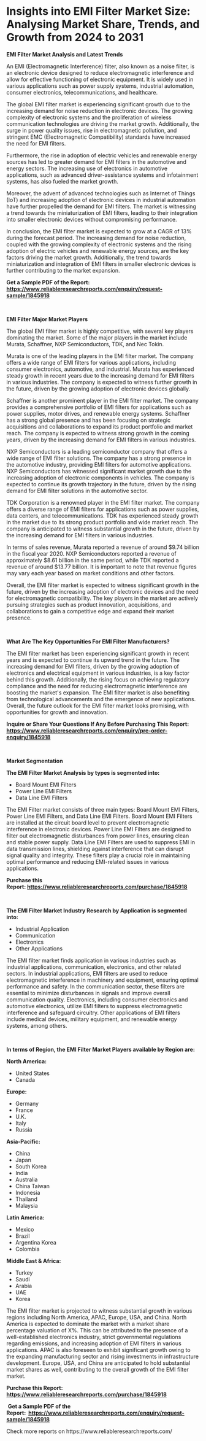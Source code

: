 <p><h1>Insights into EMI Filter Market Size: Analysing Market Share, Trends, and Growth from 2024 to 2031</h1></p><p><strong>EMI Filter Market Analysis and Latest Trends</strong></p>
<p><p>An EMI (Electromagnetic Interference) filter, also known as a noise filter, is an electronic device designed to reduce electromagnetic interference and allow for effective functioning of electronic equipment. It is widely used in various applications such as power supply systems, industrial automation, consumer electronics, telecommunications, and healthcare.</p><p>The global EMI filter market is experiencing significant growth due to the increasing demand for noise reduction in electronic devices. The growing complexity of electronic systems and the proliferation of wireless communication technologies are driving the market growth. Additionally, the surge in power quality issues, rise in electromagnetic pollution, and stringent EMC (Electromagnetic Compatibility) standards have increased the need for EMI filters.</p><p>Furthermore, the rise in adoption of electric vehicles and renewable energy sources has led to greater demand for EMI filters in the automotive and energy sectors. The increasing use of electronics in automotive applications, such as advanced driver-assistance systems and infotainment systems, has also fueled the market growth.</p><p>Moreover, the advent of advanced technologies such as Internet of Things (IoT) and increasing adoption of electronic devices in industrial automation have further propelled the demand for EMI filters. The market is witnessing a trend towards the miniaturization of EMI filters, leading to their integration into smaller electronic devices without compromising performance.</p><p>In conclusion, the EMI filter market is expected to grow at a CAGR of 13% during the forecast period. The increasing demand for noise reduction, coupled with the growing complexity of electronic systems and the rising adoption of electric vehicles and renewable energy sources, are the key factors driving the market growth. Additionally, the trend towards miniaturization and integration of EMI filters in smaller electronic devices is further contributing to the market expansion.</p></p>
<p><strong>Get a Sample PDF of the Report:&nbsp; <a href="https://www.reliableresearchreports.com/enquiry/request-sample/1845918">https://www.reliableresearchreports.com/enquiry/request-sample/1845918</a></strong></p>
<p>&nbsp;</p>
<p><strong>EMI Filter Major Market Players</strong></p>
<p><p>The global EMI filter market is highly competitive, with several key players dominating the market. Some of the major players in the market include Murata, Schaffner, NXP Semiconductors, TDK, and Nec Tokin.</p><p>Murata is one of the leading players in the EMI filter market. The company offers a wide range of EMI filters for various applications, including consumer electronics, automotive, and industrial. Murata has experienced steady growth in recent years due to the increasing demand for EMI filters in various industries. The company is expected to witness further growth in the future, driven by the growing adoption of electronic devices globally.</p><p>Schaffner is another prominent player in the EMI filter market. The company provides a comprehensive portfolio of EMI filters for applications such as power supplies, motor drives, and renewable energy systems. Schaffner has a strong global presence and has been focusing on strategic acquisitions and collaborations to expand its product portfolio and market reach. The company is expected to witness strong growth in the coming years, driven by the increasing demand for EMI filters in various industries.</p><p>NXP Semiconductors is a leading semiconductor company that offers a wide range of EMI filter solutions. The company has a strong presence in the automotive industry, providing EMI filters for automotive applications. NXP Semiconductors has witnessed significant market growth due to the increasing adoption of electronic components in vehicles. The company is expected to continue its growth trajectory in the future, driven by the rising demand for EMI filter solutions in the automotive sector.</p><p>TDK Corporation is a renowned player in the EMI filter market. The company offers a diverse range of EMI filters for applications such as power supplies, data centers, and telecommunications. TDK has experienced steady growth in the market due to its strong product portfolio and wide market reach. The company is anticipated to witness substantial growth in the future, driven by the increasing demand for EMI filters in various industries.</p><p>In terms of sales revenue, Murata reported a revenue of around $9.74 billion in the fiscal year 2020. NXP Semiconductors reported a revenue of approximately $8.61 billion in the same period, while TDK reported a revenue of around $13.77 billion. It is important to note that revenue figures may vary each year based on market conditions and other factors.</p><p>Overall, the EMI filter market is expected to witness significant growth in the future, driven by the increasing adoption of electronic devices and the need for electromagnetic compatibility. The key players in the market are actively pursuing strategies such as product innovation, acquisitions, and collaborations to gain a competitive edge and expand their market presence.</p></p>
<p>&nbsp;</p>
<p><strong>What Are The Key Opportunities For EMI Filter Manufacturers?</strong></p>
<p><p>The EMI filter market has been experiencing significant growth in recent years and is expected to continue its upward trend in the future. The increasing demand for EMI filters, driven by the growing adoption of electronics and electrical equipment in various industries, is a key factor behind this growth. Additionally, the rising focus on achieving regulatory compliance and the need for reducing electromagnetic interference are boosting the market's expansion. The EMI filter market is also benefiting from technological advancements and the emergence of new applications. Overall, the future outlook for the EMI filter market looks promising, with opportunities for growth and innovation.</p></p>
<p><strong>Inquire or Share Your Questions If Any Before Purchasing This Report: <a href="https://www.reliableresearchreports.com/enquiry/pre-order-enquiry/1845918">https://www.reliableresearchreports.com/enquiry/pre-order-enquiry/1845918</a></strong></p>
<p>&nbsp;</p>
<p><strong>Market Segmentation</strong></p>
<p><strong>The EMI Filter Market Analysis by types is segmented into:</strong></p>
<p><ul><li>Board Mount EMI Filters</li><li>Power Line EMI Filters</li><li>Data Line EMI Filters</li></ul></p>
<p><p>The EMI Filter market consists of three main types: Board Mount EMI Filters, Power Line EMI Filters, and Data Line EMI Filters. Board Mount EMI Filters are installed at the circuit board level to prevent electromagnetic interference in electronic devices. Power Line EMI Filters are designed to filter out electromagnetic disturbances from power lines, ensuring clean and stable power supply. Data Line EMI Filters are used to suppress EMI in data transmission lines, shielding against interference that can disrupt signal quality and integrity. These filters play a crucial role in maintaining optimal performance and reducing EMI-related issues in various applications.</p></p>
<p><strong>Purchase this Report:&nbsp;<a href="https://www.reliableresearchreports.com/purchase/1845918">https://www.reliableresearchreports.com/purchase/1845918</a></strong></p>
<p>&nbsp;</p>
<p><strong>The EMI Filter Market Industry Research by Application is segmented into:</strong></p>
<p><ul><li>Industrial Application</li><li>Communication</li><li>Electronics</li><li>Other Applications</li></ul></p>
<p><p>The EMI filter market finds application in various industries such as industrial applications, communication, electronics, and other related sectors. In industrial applications, EMI filters are used to reduce electromagnetic interference in machinery and equipment, ensuring optimal performance and safety. In the communication sector, these filters are essential to minimize disturbances in signals and improve overall communication quality. Electronics, including consumer electronics and automotive electronics, utilize EMI filters to suppress electromagnetic interference and safeguard circuitry. Other applications of EMI filters include medical devices, military equipment, and renewable energy systems, among others.</p></p>
<p>&nbsp;</p>
<p><strong>In terms of Region, the EMI Filter Market Players available by Region are:</strong></p>
<p>
    <p> <strong> North America: </strong>
        <ul>
            <li>United States</li>
            <li>Canada</li>
        </ul>
        </p> 
    <p> <strong> Europe: </strong>
        <ul>
            <li>Germany</li>
            <li>France</li>
            <li>U.K.</li>
            <li>Italy</li>
            <li>Russia</li>
        </ul>
        </p> 
    <p> <strong> Asia-Pacific: </strong>
        <ul>
            <li>China</li>
            <li>Japan</li>
            <li>South Korea</li>
            <li>India</li>
            <li>Australia</li>
            <li>China Taiwan</li>
            <li>Indonesia</li>
            <li>Thailand</li>
            <li>Malaysia</li>
        </ul>
        </p> 
    <p> <strong> Latin America: </strong>
        <ul>
            <li>Mexico</li>
            <li>Brazil</li>
            <li>Argentina Korea</li>
            <li>Colombia</li>
        </ul>
        </p> 
    <p> <strong> Middle East & Africa: </strong>
        <ul>
            <li>Turkey</li>
            <li>Saudi</li>
            <li>Arabia</li>
            <li>UAE</li>
            <li>Korea</li>
        </ul>
    </p>
    </p>
<p><p>The EMI filter market is projected to witness substantial growth in various regions including North America, APAC, Europe, USA, and China. North America is expected to dominate the market with a market share percentage valuation of X%. This can be attributed to the presence of a well-established electronics industry, strict governmental regulations regarding emissions, and increasing adoption of EMI filters in various applications. APAC is also foreseen to exhibit significant growth owing to the expanding manufacturing sector and rising investments in infrastructure development. Europe, USA, and China are anticipated to hold substantial market shares as well, contributing to the overall growth of the EMI filter market.</p></p>
<p><strong>Purchase this Report: <a href="https://www.reliableresearchreports.com/purchase/1845918">https://www.reliableresearchreports.com/purchase/1845918</a></strong></p>
<p>&nbsp;<strong>Get a Sample PDF of the Report:&nbsp;&nbsp;<a href="https://www.reliableresearchreports.com/enquiry/request-sample/1845918">https://www.reliableresearchreports.com/enquiry/request-sample/1845918</a></strong></p>
<p><strong></strong></p>
<p>Check more reports on https://www.reliableresearchreports.com/</p>